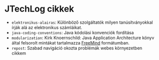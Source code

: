 JTechLog cikkek
===============

- `elektronikus-alairas`: Különböző szolgáltatók milyen tanúsítványokkal írják alá az elektronikus számláikat.
- `java-coding-conventions`: Java kódolási konvenciók fordítása
- `modularization`: Kirk Knoernschild: Java Application Architecture könyv által felsorolt mintákat tartalmazza [FreeMind](http://freemind.sourceforge.net)
  formátumban.
- `repost`: Szabad navigáció okozta problémák webes környezetben cikkem